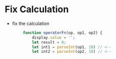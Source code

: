 # Fix Calculation

- fix the calculation

```js
        function operatorFn(op, op1, op2) {
            display.value = '';
            let result = 0;
            let int1 = parseInt(op1, 10) // <--
            let int2 = parseInt(op2, 10) // <--
```
